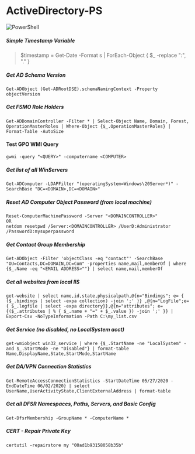 # ActiveDirectory-PS

![PowerShell](https://repository-images.githubusercontent.com/221074232/158c2480-5262-11ea-8af0-452a86d9e56d)

##### Simple Timestamp Variable
> $timestamp = Get-Date -Format s | ForEach-Object { $_ -replace ":", "." }

##### Get AD Schema Version
    Get-ADObject (Get-ADRootDSE).schemaNamingContext -Property objectVersion

##### Get FSMO Role Holders
    Get-ADDomainController -Filter * | Select-Object Name, Domain, Forest, OperationMasterRoles | Where-Object {$_.OperationMasterRoles} | Format-Table -AutoSize

#### Test GPO WMI Query
    gwmi -query "<QUERY>" -computername <COMPUTER>

##### Get list of all WinServers
    Get-ADComputer -LDAPFilter "(operatingSystem=Windows\20Server*)" -SearchBase "DC=<DOMAIN>,DC=<DOMAIN>"

##### Reset AD Computer Object Password (from local machine)
    Reset-ComputerMachinePassword -Server "<DOMAINCONTROLLER>"
    OR
    netdom resetpwd /Server:<DOMAINCONTROLLER> /UserD:Administrator /PasswordD:mysuperpassword

##### Get Contact Group Membership
    Get-ADObject -Filter 'objectClass -eq "contact"' -SearchBase "OU=Contacts,DC=DOMAIN,DC=Com" -properties name,mail,memberOf | where {$_.Name -eq "<EMAIL ADDRESS>""} | select name,mail,memberOf

##### Get all websites from local IIS
    get-website | select name,id,state,physicalpath,@{n="Bindings"; e= { ($_.bindings | select -expa collection) -join ';' }} ,@{n="LogFile";e={ $_.logfile | select -expa directory}},@{n="attributes"; e={($_.attributes | % { $_.name + "=" + $_.value }) -join ';' }} | Export-Csv -NoTypeInformation -Path C:\my_list.csv

##### Get Service (no disabled, no LocalSystem acct)
    get-wmiobject win32_service | where {$_.StartName -ne "LocalSystem" -and $_.StartMode -ne "Disabled"} | format-table Name,DisplayName,State,StartMode,StartName

##### Get DA/VPN Connection Statistics
    Get-RemoteAccessConnectionStatistics -StartDateTime 05/27/2020 -EndDateTime 06/02/2020} | select UserName,UserActivityState,ClientExternalAddress | format-table

##### Get all DFSR Namespaces, Paths, Servers, and Basic Config
	Get-DfsrMembership -GroupName * -ComputerName *

##### CERT - Repair Private Key
    certutil -repairstore my "00ad1b93158058b35b"
